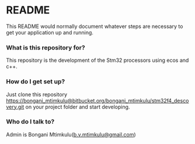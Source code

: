 # README #

This README would normally document whatever steps are necessary to get your application up and running.

### What is this repository for? ###

This repository is the development of the Stm32 processors using ecos and c++.

### How do I get set up? ###

Just clone this repository <https://bongani_mtimkulu@bitbucket.org/bongani_mtimkulu/stm32f4_descovery.git> on your project folder and start developing.

### Who do I talk to? ###
Admin is Bongani Mtimkulu(b.v.mtimkulu@gmail.com)